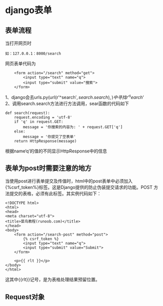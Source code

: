 # django表单
## 表单流程
当打开网页时  
```
如：127.0.0.1：8000/search
```
网页表单代码为  
```
    <form action="/search" method="get">
        <input type="text" name="q">
        <input type="submit" value="搜索">
    </form>
```
1、django会去urls.py(url(r'^search$', search.search),)中寻找r'^search$'  
2、调用search.search方法进行方法调用，sear函数的代码如下  
```
def search(request):
    request.encoding = 'utf-8'
    if 'q' in request.GET:
        message = '你搜索的内容为: ' + request.GET['q']
    else:
        message = '你提交了空表单'
    return HttpResponse(message)
```
根据name‘q’的值的不同显示HttpResponse中的信息

## 表单为post时需要注意的地方
当使用post进行表单提交及传值时，html中的post表单中必须加入{%csrf_token%}标签。这是Django提供的防止伪装提交请求的功能。POST 方法提交的表格，必须有此标签。其实例代码如下：
```
<!DOCTYPE html>
<html>
<head>
<meta charset="utf-8">
<title>菜鸟教程(runoob.com)</title>
</head>
<body>
    <form action="/search-post" method="post">
        {% csrf_token %}
        <input type="text" name="q">
        <input type="submit" value="Submit">
    </form>
 
    <p>{{ rlt }}</p>
</body>
</html>
```
这其中{{rlt}}记号，是为表格处理结果预留位置。
## Request对象


